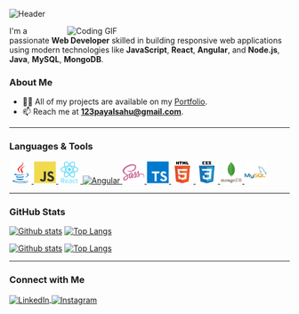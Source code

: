 ![Header](https://github.com/user-attachments/assets/8bd3911a-8d47-44b3-afbf-471e9e74cb16)

<img align="right" width="400" src="https://camo.githubusercontent.com/61a6ea1e5872aeb21e2e7db14b554d91d139d3fa6b62322f474d02389413d692/68747470733a2f2f63646e2e6472696262626c652e636f6d2f75736572732f313233333439392f73637265656e73686f74732f333835303639312f7765622d646576656c6f706d656e742e676966" alt="Coding GIF" />

I'm a passionate **Web Developer** skilled in building responsive web applications using modern technologies like **JavaScript**, **React**, **Angular**, and **Node.js**, **Java**, **MySQL**, **MongoDB**.

### About Me
- 👨‍💻 All of my projects are available on my [Portfolio](https://payalsahu-portfolio.netlify.app/).
- 📫 Reach me at **123payalsahu@gmail.com**.


---

### Languages & Tools
<p align="left">
  <a href="https://docs.oracle.com/javase/8/docs/api/" target="_blank">
    <img src="https://raw.githubusercontent.com/devicons/devicon/master/icons/java/java-original.svg" alt="Java" width="40" height="40"/>
  </a>
  <a href="https://developer.mozilla.org/en-US/docs/Web/JavaScript" target="_blank">
    <img src="https://raw.githubusercontent.com/devicons/devicon/master/icons/javascript/javascript-original.svg" alt="JavaScript" width="40" height="40"/>
  </a>
  <a href="https://reactjs.org/" target="_blank">
    <img src="https://raw.githubusercontent.com/devicons/devicon/master/icons/react/react-original-wordmark.svg" alt="React" width="40" height="40"/>
  </a>
  <a href="https://angular.io" target="_blank">
    <img src="https://angular.io/assets/images/logos/angular/angular.svg" alt="Angular" width="40" height="40"/>
  </a>
  <a href="https://sass-lang.com" target="_blank">
    <img src="https://raw.githubusercontent.com/devicons/devicon/master/icons/sass/sass-original.svg" alt="SASS" width="40" height="40"/>
  </a>
  <a href="https://www.typescriptlang.org/" target="_blank">
    <img src="https://raw.githubusercontent.com/devicons/devicon/master/icons/typescript/typescript-original.svg" alt="TypeScript" width="40" height="40"/>
  </a>
  <a href="https://www.w3.org/html/" target="_blank">
    <img src="https://raw.githubusercontent.com/devicons/devicon/master/icons/html5/html5-original-wordmark.svg" alt="HTML5" width="40" height="40"/>
  </a>
  <a href="https://css-tricks.com/" target="_blank">
    <img src="https://raw.githubusercontent.com/devicons/devicon/master/icons/css3/css3-original-wordmark.svg" alt="CSS" width="40" height="40"/>
  </a>
  <a href="https://www.mongodb.com/" target="_blank">
    <img src="https://raw.githubusercontent.com/devicons/devicon/master/icons/mongodb/mongodb-original-wordmark.svg" alt="MongoDB" width="40" height="40"/>
  </a>
  <a href="https://www.mysql.com/" target="_blank">
    <img src="https://raw.githubusercontent.com/devicons/devicon/master/icons/mysql/mysql-original-wordmark.svg" alt="MySQL" width="40" height="40"/>
  </a>
</p>

---

### GitHub Stats

<!-- Light mode -->
[![Github stats](https://github-readme-stats-hoothin.vercel.app/api?username=payalsahu1303&hide_border=true#gh-light-mode-only)](https://github.com/payalsahu1303#gh-light-mode-only)
[![Top Langs](https://github-readme-stats-hoothin.vercel.app/api/top-langs/?username=payalsahu1303&hide_border=true#gh-light-mode-only)](https://github.com/payalsahu1303#gh-light-mode-only)

<!-- Dark mode -->
[![Github stats](https://github-readme-stats-hoothin.vercel.app/api?username=payalsahu1303&hide_border=true&theme=github_dark&show_icons=true#gh-dark-mode-only)](https://github.com/payalsahu1303#gh-dark-mode-only)
[![Top Langs](https://github-readme-stats-hoothin.vercel.app/api/top-langs/?username=payalsahu1303&hide_border=true&theme=github_dark#gh-dark-mode-only)](https://github.com/payalsahu1303#gh-dark-mode-only)

---

### Connect with Me
<p align="left">
  <a href="https://www.linkedin.com/in/payalsahu13/" target="_blank">
    <img align="center" src="https://raw.githubusercontent.com/rahuldkjain/github-profile-readme-generator/master/src/images/icons/Social/linked-in-alt.svg" alt="LinkedIn" height="30" width="40" />
  </a>
  <a href="https://www.instagram.com/payalsahu1305/" target="_blank">
    <img align="center" src="https://raw.githubusercontent.com/rahuldkjain/github-profile-readme-generator/master/src/images/icons/Social/instagram.svg" alt="Instagram" height="30" width="40" />
  </a>
</p>
